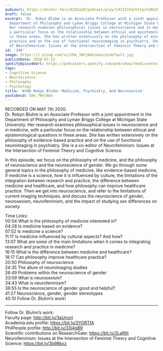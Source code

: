 ```yaml
---
audiourl: https://anchor.fm/s/822ba20/podcast/play/14132154/https%3A%2F%2Fd3ctxlq1ktw2nl.cloudfront.net%2Fproduction%2F2020-4-22%2F75649864-44100-2-19626772eace2.m4a
draft: false
excerpt: 'Dr. Robyn Bluhm is an Associate Professor with a joint appointment in the
  Department of Philosophy and Lyman Briggs College at Michigan State University.
  Her research examines philosophical issues in neuroscience and in medicine, with
  a particular focus on the relationship between ethical and epistemological questions
  in these areas. She has written extensively on the philosophy of evidence-based
  practice and on the use of functional neuroimaging in psychiatry. She is a co-editor
  of Neurofeminism: Issues at the Intersection of Feminist Theory and Cognitive Science.'
id: '348'
image: https://i.ytimg.com/vi/UXm_7WVjNdo/maxresdefault.jpg
publishDate: 2020-07-13
spotifyEpisodeUrl: https://podcasters.spotify.com/pod/show/thedissenter/episodes/348-Robyn-Bluhm-Medicine--Psychiatry--And-Neurosexism-eedpfq
tags:
- Cognitive Science
- Neuroscience
- Philosophy
- Psychology
title: '#348 Robyn Bluhm: Medicine, Psychiatry, And Neurosexism'
youtubeid: UXm_7WVjNdo
---
```

<div class="timelinks">

RECORDED ON MAY 7th 2020.  
Dr. Robyn Bluhm is an Associate Professor with a joint appointment in the Department of Philosophy and Lyman Briggs College at Michigan State University. Her research examines philosophical issues in neuroscience and in medicine, with a particular focus on the relationship between ethical and epistemological questions in these areas. She has written extensively on the philosophy of evidence-based practice and on the use of functional neuroimaging in psychiatry. She is a co-editor of Neurofeminism: Issues at the Intersection of Feminist Theory and Cognitive Science.

In this episode, we focus on the philosophy of medicine, and the philosophy of neuroscience and the neuroscience of gender. We go through some general topics in the philosophy of medicine, like evidence-based medicine, if medicine is a science, how it is influenced by culture, the limitations of the integration between research and practice, the difference between medicine and healthcare, and how philosophy can improve healthcare practice. Then we get into neuroscience, and refer to the limitations of current imaging techniques, and discuss the neuroscience of gender, neurosexism, neurofeminism, and the impact of studying sex differences on society.

Time Links:  
<time>00:54</time> What is the philosophy of medicine interested in?  
<time>04:28</time> Is medicine based on evidence?  
<time>07:52</time> Is medicine a science?  
<time>11:17</time> Is medicine influenced by cultural aspects? And how?  
<time>13:07</time> What are some of the main limitations when it comes to integrating research and practice in medicine?  
<time>16:15</time> What is the difference between medicine and healthcare?  
<time>18:17</time> Can philosophy improve healthcare practice?  
<time>20:50</time> Philosophy of neuroscience  
<time>24:35</time> The allure of neuroimaging studies  
<time>26:49</time> Problems within the neuroscience of gender  
<time>33:09</time> What is neurosexism?  
<time>34:43</time> What is neurofeminism?  
<time>36:55</time> Is the neuroscience of gender good and helpful?  
<time>41:27</time> Neuroscience, gender, gender stereotypes  
<time>45:10</time> Follow Dr. Bluhm’s work!

---

Follow Dr. Bluhm’s work:  
Faculty page: http://bit.ly/3aUnort  
Academia.edu profile: https://bit.ly/2YORTfA  
PhilPeople profile: http://bit.ly/33j4gB9  
Scientific contributions on ResearchGate: https://bit.ly/2LaRtIt  
Neurofeminism: Issues at the Intersection of Feminist Theory and Cognitive Science: https://bit.ly/3b9Bkxz
</div>

